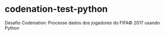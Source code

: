 # codenation-test-python
Desafio Codenation: Processe dados dos jogadores do FIFA© 2017 usando Python
